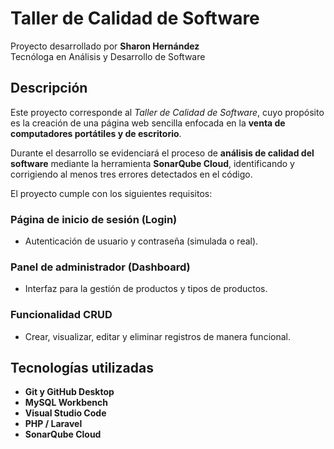 # Taller de Calidad de Software

Proyecto desarrollado por **Sharon Hernández**  
Tecnóloga en Análisis y Desarrollo de Software  

## Descripción
Este proyecto corresponde al *Taller de Calidad de Software*, cuyo propósito es la creación de una página web sencilla enfocada en la **venta de computadores portátiles y de escritorio**.  

Durante el desarrollo se evidenciará el proceso de **análisis de calidad del software** mediante la herramienta **SonarQube Cloud**, identificando y corrigiendo al menos tres errores detectados en el código.  

El proyecto cumple con los siguientes requisitos:

### Página de inicio de sesión (Login)
- Autenticación de usuario y contraseña (simulada o real).

### Panel de administrador (Dashboard)
- Interfaz para la gestión de productos y tipos de productos.

### Funcionalidad CRUD
- Crear, visualizar, editar y eliminar registros de manera funcional.

## Tecnologías utilizadas
- **Git y GitHub Desktop**  
- **MySQL Workbench**  
- **Visual Studio Code**  
- **PHP / Laravel**  
- **SonarQube Cloud**

